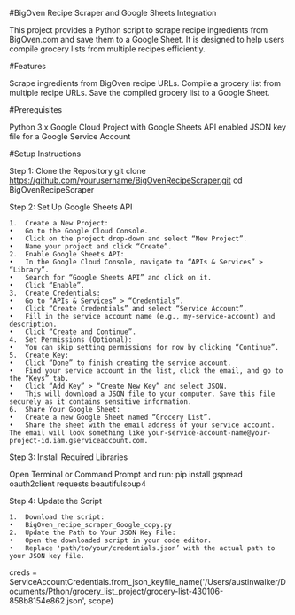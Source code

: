 #BigOven Recipe Scraper and Google Sheets Integration

This project provides a Python script to scrape recipe ingredients from BigOven.com and save them to a Google Sheet. It is designed to help users compile grocery lists from multiple recipes efficiently.

#Features

Scrape ingredients from BigOven recipe URLs.
Compile a grocery list from multiple recipe URLs.
Save the compiled grocery list to a Google Sheet.

#Prerequisites

Python 3.x
Google Cloud Project with Google Sheets API enabled
JSON key file for a Google Service Account

#Setup Instructions

Step 1: Clone the Repository
git clone https://github.com/yourusername/BigOvenRecipeScraper.git
cd BigOvenRecipeScraper

Step 2: Set Up Google Sheets API

	1.	Create a New Project:
	•	Go to the Google Cloud Console.
	•	Click on the project drop-down and select “New Project”.
	•	Name your project and click “Create”.
	2.	Enable Google Sheets API:
	•	In the Google Cloud Console, navigate to “APIs & Services” > “Library”.
	•	Search for “Google Sheets API” and click on it.
	•	Click “Enable”.
	3.	Create Credentials:
	•	Go to “APIs & Services” > “Credentials”.
	•	Click “Create Credentials” and select “Service Account”.
	•	Fill in the service account name (e.g., my-service-account) and description.
	•	Click “Create and Continue”.
	4.	Set Permissions (Optional):
	•	You can skip setting permissions for now by clicking “Continue”.
	5.	Create Key:
	•	Click “Done” to finish creating the service account.
	•	Find your service account in the list, click the email, and go to the “Keys” tab.
	•	Click “Add Key” > “Create New Key” and select JSON.
	•	This will download a JSON file to your computer. Save this file securely as it contains sensitive information.
	6.	Share Your Google Sheet:
	•	Create a new Google Sheet named “Grocery List”.
	•	Share the sheet with the email address of your service account. The email will look something like your-service-account-name@your-project-id.iam.gserviceaccount.com.

Step 3: Install Required Libraries

Open Terminal or Command Prompt and run:
pip install gspread oauth2client requests beautifulsoup4

Step 4: Update the Script

	1.	Download the script:
	•	BigOven_recipe_scraper_Google_copy.py
	2.	Update the Path to Your JSON Key File:
	•	Open the downloaded script in your code editor.
	•	Replace 'path/to/your/credentials.json’ with the actual path to your JSON key file.

 creds = ServiceAccountCredentials.from_json_keyfile_name('/Users/austinwalker/Documents/Pthon/grocery_list_project/grocery-list-430106-858b8154e862.json', scope)

 

